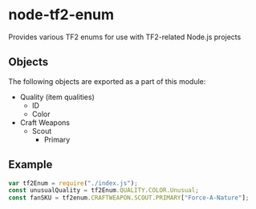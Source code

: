 # node-tf2-enum

Provides various TF2 enums for use with TF2-related Node.js projects

## Objects

The following objects are exported as a part of this module:

- Quality (item qualities)
  - ID
  - Color
- Craft Weapons
  - Scout
    - Primary

## Example

```javascript
var tf2Enum = require("./index.js");
const unusualQuality = tf2Enum.QUALITY.COLOR.Unusual;
const fanSKU = tf2enum.CRAFTWEAPON.SCOUT.PRIMARY["Force-A-Nature"];
```
